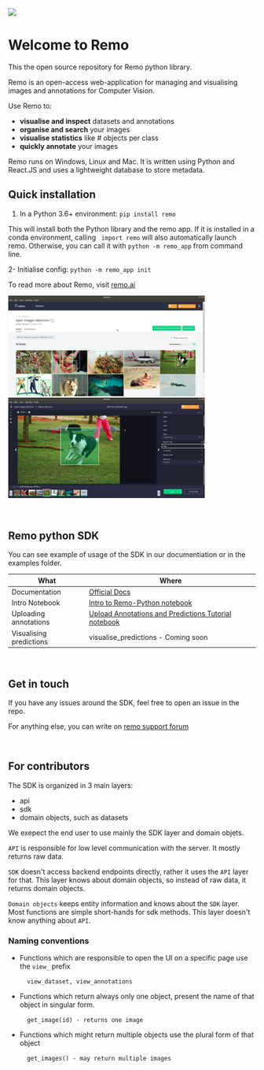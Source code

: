 
<img src="https://github.com/rediscovery-io/remo-python/blob/master/img/remo_normal.png" width="200">

# Welcome to Remo
This the open source repository for Remo python library.

Remo is an open-access web-application for managing and visualising images and annotations for Computer Vision. 

Use Remo to:

- **visualise and inspect** datasets and annotations
- **organise and search** your images
- **visualise statistics** like # objects per class
- **quickly annotate** your images

Remo runs on Windows, Linux and Mac. It is written using Python and React.JS and uses a lightweight database to store metadata.

## Quick installation

1. In a Python 3.6+ environment: `pip install remo` 

This will install both the Python library and the remo app.
If it is installed in a conda environment, calling ` import remo` will also automatically launch remo. Otherwise, you can call it with `python -m remo_app` from command line.

2- Initialise config: `python -m remo_app init`


To read more about Remo, visit [remo.ai](http://remo.ai)

<img src=examples/assets/dataset.jpeg alt="alt text" width=400><img src=examples/assets/annotation_tool.jpeg width=400>

<br/>




## Remo python SDK

You can see example of usage of the SDK in our documentiation or in the examples folder. 

What | Where
---|---
Documentation | [Official Docs](https://remo.ai/docs/sdk-intro/)
Intro Notebook | [Intro to Remo-Python notebook](examples/intro_to_remo-python.ipynb)
Uploading annotations | [Upload Annotations and Predictions Tutorial notebook](examples/tutorial_upload_annotations_or_predictions.ipynb)
Visualising predictions | visualise_predictions - Coming soon

<br/>

## Get in touch
If you have any issues around the SDK, feel free to open an issue in the repo.

For anything else, you can write on <a href="https://support.remo.ai" target="_blank">remo support forum</a>  

<br/>

## For contributors

The SDK is organized in 3 main layers:
- api
- sdk
- domain objects, such as datasets

We exepect the end user to use mainly the SDK layer and domain objets.

`API` is responsible for low level communication with the server. It mostly returns raw data.

`SDK` doesn't access backend endpoints directly, rather it uses the `API` layer for that. This layer knows about domain objects, 
so instead of raw data, it returns domain objects.

`Domain objects` keeps entity information and knows about the `SDK` layer. Most functions are simple short-hands for sdk methods.
This layer doesn't know anything about `API`. 



### Naming conventions

* Functions which are responsible to open the UI on a specific page use the `view_` prefix
    
        view_dataset, view_annotations

* Functions which return always only one object, present the name of that object in singular form.
    
        get_image(id) - returns one image

* Functions which might return multiple objects use the plural form of that object
    
        get_images() - may return multiple images 
